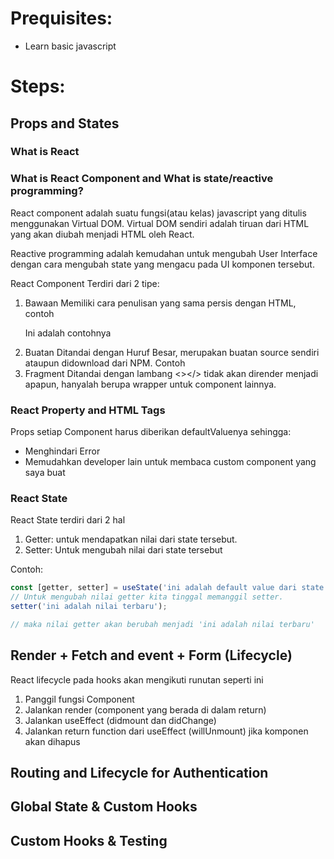 # Prequisites:
* Learn basic javascript

# Steps:

## Props and States

### What is React

### What is React Component and What is state/reactive programming?
React component adalah suatu fungsi(atau kelas) javascript yang ditulis menggunakan Virtual DOM.
Virtual DOM sendiri adalah tiruan dari HTML yang akan diubah menjadi HTML oleh React.

Reactive programming adalah kemudahan untuk mengubah User Interface dengan cara mengubah
state yang mengacu pada UI komponen tersebut.

React Component Terdiri dari 2 tipe:
1. Bawaan
  Memiliki cara penulisan yang sama persis dengan HTML, contoh <p>Ini adalah contohnya</p>
2. Buatan
  Ditandai dengan Huruf Besar, merupakan buatan source sendiri ataupun didownload dari NPM.
  Contoh <Router/>
3. Fragment
  Ditandai dengan lambang <></> tidak akan dirender menjadi apapun, hanyalah berupa wrapper untuk
  component lainnya.

### React Property and HTML Tags

Props setiap Component harus diberikan defaultValuenya sehingga:
* Menghindari Error
* Memudahkan developer lain untuk membaca custom component yang saya buat

### React State
React State terdiri dari 2 hal
1. Getter: untuk mendapatkan nilai dari state tersebut.
2. Setter: Untuk mengubah nilai dari state tersebut

Contoh:
```js
const [getter, setter] = useState('ini adalah default value dari state');
// Untuk mengubah nilai getter kita tinggal memanggil setter.
setter('ini adalah nilai terbaru');

// maka nilai getter akan berubah menjadi 'ini adalah nilai terbaru'
```

## Render +  Fetch and event + Form (Lifecycle)
React lifecycle pada hooks akan mengikuti runutan seperti ini
1. Panggil fungsi Component
2. Jalankan render (component yang berada di dalam return)
3. Jalankan useEffect (didmount dan didChange)
4. Jalankan return function dari useEffect (willUnmount) jika komponen akan dihapus


## Routing and Lifecycle for Authentication
## Global State & Custom Hooks
## Custom Hooks & Testing
